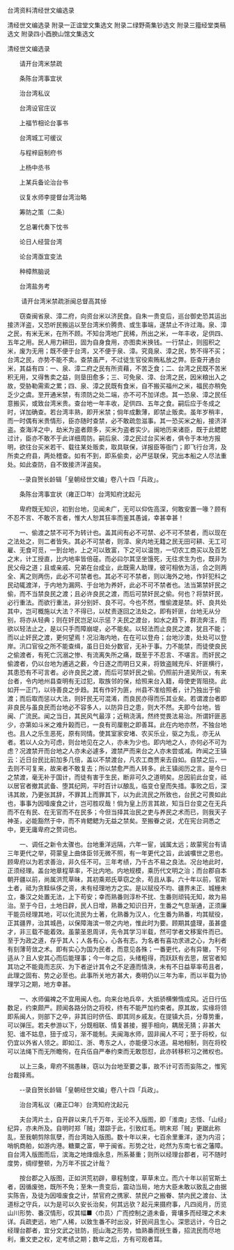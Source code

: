 <!-- { "loadSidebar": true } -->
台湾资料清经世文编选录


清经世文编选录
附录一正谊堂文集选文
附录二绿野斋集钞选文
附录三籀经堂类稿选文
附录四小酉腴山馆文集选文
 
 
 
清经世文编选录

　　请开台湾米禁疏

　　条陈台湾事宜状

　　治台湾私议

　　台湾设官庄议

　　上福节相论台事书

　　台湾城工可缓议

　　与程梓庭制府书

　　上杨中丞书

　　上某兵备论治台书

　　议复水师李提督台湾治略

　　筹防之策（二条）

　　乞总署代奏下忱书

　　论日人经营台湾

　　论台湾亟宜变法

　　种樟熬脑说

　　台湾盐务考

　　 请开台湾米禁疏浙闽总督高其倬

　　窃查闽省泉、漳二府，向资台米以济民食。自朱一贵变后，巡台御史恐其运出接济洋盗，又恐听民搬运以至台湾米价腾贵、或生事端，遂禁止不许过海。泉、漳之民，有米无米，在所不顾。不知台湾地广民稀，所出之米，一年丰收，足供四、五年之用。民人用力耕田，固为自身食用，亦图卖米换钱。一行禁止，则囤积之米，废为无用；既不便于台湾，又不便于泉、漳。究竟泉、漳之民，势不得不买；台湾之民，亦势不能不卖。查禁虽严，不过徒生官役索贿私放之弊。臣查开通台米，其益有四：一、泉、漳二府之民有所资藉，不苦乏食；二、台湾之民既不苦米积无用，又得售卖之益，则垦田愈多；三、可免泉、漳、台湾之民，因米粮出入之故，受胁勒需索之累；四、泉、漳之民既有食米，自不搬买福州之米，福民亦稍免乏少之虞。至开通米禁，有须防之处二端，亦不可不加详虑。其一恐泉、漳之民任意搬买，或致台湾米贵。查台地一年丰收，足供四、五年之食。嗣后应于冬成之时，详加确查。若台湾丰熟，即开米禁；倘年成歉薄，即禁止贩卖。虽年岁稍丰，而一时偶有米贵情形，臣亦随时查禁，必不敢疏忽滋事。其一恐买米之船，接济洋盗。查海洋之中，劫米为盗者颇多，买米为盗者实少。闽地历来诸臣，既于此鳃鳃过计，臣亦不敢不于此详细周防。嗣后泉、漳之民过台买米者，俱令于本地方报明，欲往台买米若干、载往某处贩卖，取具联保，详报臣等衙门；即飞行台湾，及所卖之府县，两处稽查。如有不到，即系偷卖，必严惩联保，究出本船之人尽法重处。如此查防，自不致接济洋盗矣。

　　--录自贺长龄辑「皇朝经世文编」卷八十四「兵政」。

　　条陈台湾事宜状（雍正□年）台湾知府沈起元

　　卑府既无知识，初到台地，见闻未广，无可以仰佐高深，何敢安置一喙？顾有不忍不言、不敢不言者，惟大人恕其狂率而鉴其愚诚，幸甚幸甚！

　　一、偷渡之禁不可不为转计也。盖其间有必不可禁、必不可不禁者，而以现在之法处之，则二者皆失。其必不可禁者，则漳、泉内地无籍之民无田可耕、无工可雇、无食可觅，一到台地，上之可以致富，下之可以温饱，一切农工商买以及百艺之末，计工授直，比内地率皆倍蓰。而必曰尔其坚坐饿死，无往求生为也，既非为民父母之道；且或亲戚、兄弟在台成业，此既需人助理，彼可相依为活，合之则两全、离之则两伤，此必不可禁者也。其必不可不禁者，则以海外之地，作奸犯科之民动辄渡洋，于内地为漏网、于台地为养奸，此必不可不禁者也。法当第禁奸民之偷，而不当禁良民之渡；且必许良民之渡，而后可禁奸民之偷。何也？将禁奸民，必行重法。而欲行重法，非分别奸、良不可。今也不然，惟偷渡是禁。奸、良共处其中，岂可概施以大法？不得已，以杖责逐回之法处之。即有奸匪，台地无从分别，将亦从轻典；则在奸民岂足以示惩？夫民之渡台，如水之趋下，群流奔注，而欲以轻法止之，是以只手而障崩堤，必不能矣。以轻法而止良民之渡，犹且不能；而以止奸民之渡，更何望焉！况沿海内地，在在可以登舟；台地沙澳，处处可以登岸。汛口官役之所不能查缉，虽日日处分数官，无补于事。力不能禁，而徒使良民之偷渡者，有死亡沉溺之惨、有流离失所之痛，既至于不忍言、不堪言。而奸民之偷渡者，仍以台地为逋逃之薮，今日逐之而明日又来，将致盗贼充斥、奸匪横行，其患恐有不可言者。必许良民之渡，而后可禁奸民之偷。仍照前升道吴所议，有来台者，令内地州县查明有无过犯，取族邻的保，给照来台入籍，毋使吏胥阻挠。此如开一正门，以待善良之步趋。其有作奸为匪，州县不准给照者，计乃独出于偷渡；而后取而惩以大法，则奸民无可混淆，而良民亦得而乐其业矣。若谓渡台者即非良民与虽良民而台地必不容多人，以防异日之患，则大不然。夫即今台地，皆闽、广流民。闻之当日，其民风气最淳；近稍浇漓，然终觉畏法易治。所谓奸匪恶少，亦第如斗米之难升榖而已，一良有司厘剔之即善耳。此在内地亦然，不独台地也。且人之乐生恶死，原有同情。使其室家安堵、农买乐业，驱之为乱，亦无从者。若以人众为可虑，则台地见在之人，亦未为少也。即内地之人，亦何必不可为虑？况渡禁开而台地之人亦未必遽多，渡禁严而来台之人亦未尝或减。昨闻之王镇云：近日台民比前加多几倍，盖以不禁渡台，凡农工商贾来去自如。自禁之后，一去则不可复来，故来者不敢复去；所以禁愈严而人转多。此王镇阅历之言。是今日之禁渡，毫无补于国计，而徒有害于生民，断非可久之道明矣。总因前此台变，祗以居官者撤其武备、堕其纪网，平时百计以酿乱，临变仓皇而失措。事败之后，深讳其故，乃更张其辞，不罪其上而罪其下，以为此流民之所致也，台民之可畏如此也，事事为因噎废食之计，岂可胜叹哉！倘为皇上历言其故，知当日台变之在无兵而不在有民、在无官而不在民多；今但当择其治民之吏与养民之术而已，则我天子神圣，必能豁然于中，而不肯鳃鳃为无益之禁矣。至搬眷之说，尤在宪台洞悉之中，更无庸卑府之赘词也。

　　一、调任之新令太骤也。台地重洋远隔，六年一宦，诚属太远；故蒙宪台有请三年更代之举，荷蒙皇上曲体臣邻无微不照，有一年更代之旨，此诚嚝世之恩也。顾卑府以为若求善治，非久任不可。三年考绩，乃千古不易之良法。况台地此时，正须经理。盖台地章程草率，不比内地。内地规模，乘历代文明之治；而台郡自本朝开疆以前，尚属洪荒草昧，其初乘郑氏草窃之余，苟且从事。六十年以前，官斯土者，祗为贪黩纵侈之资，未有经理地方之实。是以赋役不均、疆界未正、城栅未立，番汉之处置无法，上下苟安；幸而熟番则淳朴不扰、生番则顽钝无知，故为易治。至于今日，土地日辟，民人日增，熟番之知识日开，生番之气息渐通，正须廉干能员经理其地，可以化流民为土著，化熟番为汉人，化生番为熟番，均其赋役，正其疆界，治其城邑，以保障海滨一带之内地，惟此时为要。顾期其盛理，虽甚盛才，非三载不能着效。虽蒙圣恩周详，先令其学习半载，然可学者文移案件而已。至于为政之道，存乎其人；人各有心，心各有志。为名者有喜功求进之心，为利者有刻薄苛敛之术。即有实心为国为民者，而意见各殊；一番更代，必有异辙，下何适从？且人安其心而后能理事；今一年之后，头绪粗得，而跃跃有去思，居官者知其功之不能竟而志灰、为下者逆计其令之不足遵而情涣，未有不日益草率苟且者，此理之固有、势之必至也。此事所关地方甚大，奏明仍以三年为率，而以半载为协理学习之期，地方幸甚。

　　一、水师偏裨之不宜用闽人也。向来台地兵卒，大抵骄横懒惰成风。近日行伍数足，约束颇严。顾闻各路分防之将校，终有不能严加约束者。原其故，实缘将领即系闽人，则部下之卒，非其旧时侪伍、即其同乡戚友。在提镇大员，分尊势重，可以弹压。若夫参游以下，分既相联、情复甚接，握手相向，耦居无猜；非甚大犯、谁不姑息，狃于成习，渐不能制。夫闽海水师，固非闽人不可；至于将校，似仍宜以外省人领之。即如江、浙、粤东之人，亦能便习水道。易地相制，则在将校可以法绳下而无所瞻徇，在兵伍自严奉约束而无敢怨怼，此亦转移积习之微权也。

　　以上三条，卑府不揣愚昧，窃以为台地至要之事，故不计可否而妄陈之，惟宪台裁择焉。

　　--录自贺长龄辑「皇朝经世文编」卷八十四「兵政」。

　　治台湾私议（雍正□年）台湾知府沈起元

　　夫台湾片土，自开辟以来几千万年，无论不入版图，即「淮南」志怪、「山经」纪异，亦未所及。自明时郑「贼」潜踪于此，引致红毛。明末郑「贼」更踞此称乱，至我朝剪除氛孽，而台湾始入版图。数十年以来，七百余里重洋，遂为内沼；哨帆商舶，如游内港。糖粟之富，甲于闽省。形势之壮，屹然为东南七省之藩障。自台湾入版图而后，滨海之地烽烟永息，所系綦重；则所以经理台郡者，可不随时度势，绸缪整顿，为万年不拔之计哉？

　　按台郡之入版图，正如洪荒初辟，章程制度，草草未立。而六十年以前官斯土者，因循废弛，既所不免；至朱一贵变后，震动当局，地方大臣未敢以致乱之由据实陈告，及徒为因噎废食之计，禁官府之携家、禁民户之搬眷、禁内民之渡台、汰道标之守兵，以为是可以久安长治矣，何其远欤？起元来摄府事，凡四阅月，历览山川形势、番汉情形，叹其幅■〈巾员〉广而控制之道未备，膏壤多而经理之术未详。兵疏吏远，地广人稀，以致生番不时出没，奸民间且生心。深思远计，今日之经理台郡者，宜分文武之驻防，扼山海之形势，恤熟番而抚生番，招流民而尽地利，重文吏之权，定考绩之期；数年之后，方有可观者耳。

